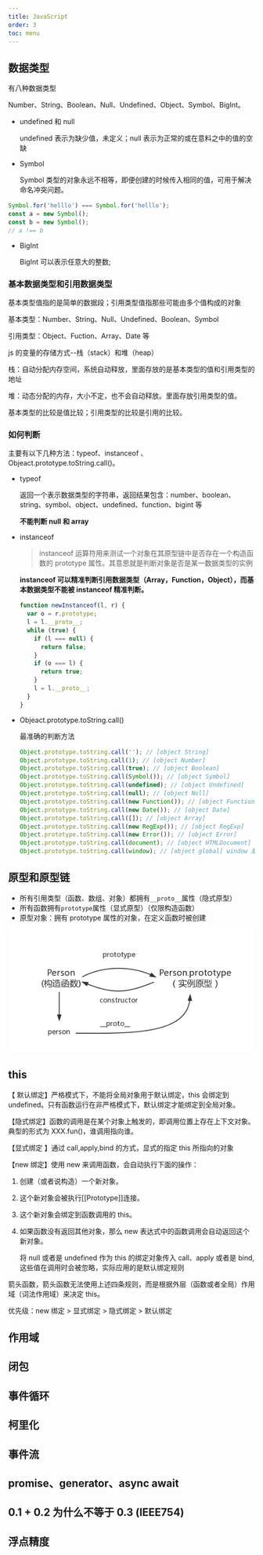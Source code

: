```yaml
---
title: JavaScript
order: 3
toc: menu
---
```


## 数据类型

有八种数据类型

Number、String、Boolean、Null、Undefined、Object、Symbol、BigInt。

- undefined 和 null

  undefined 表示为缺少值，未定义；null 表示为正常的或在意料之中的值的空缺

- Symbol

  Symbol 类型的对象永远不相等，即便创建的时候传入相同的值，可用于解决命名冲突问题。

```js
Symbol.for('helllo') === Symbol.for('helllo');
const a = new Symbol();
const b = new Symbol();
// a !== b
```

- BigInt

  BigInt 可以表示任意大的整数;

### 基本数据类型和引用数据类型

基本类型值指的是简单的数据段；引用类型值指那些可能由多个值构成的对象

基本类型：Number、String、Null、Undefined、Boolean、Symbol

引用类型：Object、Fuction、Array、Date 等

js 的变量的存储方式--栈（stack）和堆（heap）

栈：自动分配内存空间，系统自动释放，里面存放的是基本类型的值和引用类型的地址

堆：动态分配的内存，大小不定，也不会自动释放。里面存放引用类型的值。

基本类型的比较是值比较；引用类型的比较是引用的比较。

### 如何判断

主要有以下几种方法：typeof、instanceof 、Objeact.prototype.toString.call()。

- typeof

  返回一个表示数据类型的字符串，返回结果包含：number、boolean、string、symbol、object、undefined、function、bigint 等

  **不能判断 null 和 array**

- instanceof

  > instanceof 运算符用来测试一个对象在其原型链中是否存在一个构造函数的 prototype 属性。其意思就是判断对象是否是某一数据类型的实例

  **instanceof 可以精准判断引用数据类型（Array，Function，Object），而基本数据类型不能被 instanceof 精准判断。**

  ```js
  function newInstanceof(l, r) {
    var o = r.prototype;
    l = l.__proto__;
    while (true) {
      if (l === null) {
        return false;
      }
      if (o === l) {
        return true;
      }
      l = l.__proto__;
    }
  }
  ```

- Objeact.prototype.toString.call()

  最准确的判断方法

  ```js
  Object.prototype.toString.call(''); // [object String]
  Object.prototype.toString.call(1); // [object Number]
  Object.prototype.toString.call(true); // [object Boolean]
  Object.prototype.toString.call(Symbol()); // [object Symbol]
  Object.prototype.toString.call(undefined); // [object Undefined]
  Object.prototype.toString.call(null); // [object Null]
  Object.prototype.toString.call(new Function()); // [object Function]
  Object.prototype.toString.call(new Date()); // [object Date]
  Object.prototype.toString.call([]); // [object Array]
  Object.prototype.toString.call(new RegExp()); // [object RegExp]
  Object.prototype.toString.call(new Error()); // [object Error]
  Object.prototype.toString.call(document); // [object HTMLDocument]
  Object.prototype.toString.call(window); // [object global] window 是全局对象 global 的引用
  ```

## 原型和原型链

- 所有引用类型（函数、数组、对象）都拥有`__proto__`属性（隐式原型）
- 所有函数拥有`prototype`属性（显式原型）（仅限构造函数）
- 原型对象：拥有 prototype 属性的对象，在定义函数时被创建

![Index_01](../../assets/image/javaScript/prototype.png)

## this

【 默认绑定】严格模式下，不能将全局对象用于默认绑定，this 会绑定到 undefined。只有函数运行在非严格模式下，默认绑定才能绑定到全局对象。

【隐式绑定】函数的调用是在某个对象上触发的，即调用位置上存在上下文对象。典型的形式为 XXX.fun()，谁调用指向谁。

【显式绑定 】通过 call,apply,bind 的方式，显式的指定 this 所指向的对象

【new 绑定】使用 new 来调用函数，会自动执行下面的操作：

1. 创建（或者说构造）一个新对象。

2. 这个新对象会被执行[[Prototype]]连接。

3. 这个新对象会绑定到函数调用的 this。

4. 如果函数没有返回其他对象，那么 new 表达式中的函数调用会自动返回这个新对象。

   将 null 或者是 undefined 作为 this 的绑定对象传入 call、apply 或者是 bind,这些值在调用时会被忽略，实际应用的是默认绑定规则

箭头函数，箭头函数无法使用上述四条规则，而是根据外层（函数或者全局）作用域（词法作用域）来决定 this。

优先级：new 绑定 > 显式绑定 > 隐式绑定 > 默认绑定

## 作用域

## 闭包

## 事件循环

## 柯里化

## 事件流

## promise、generator、async await

## 0.1 + 0.2 为什么不等于 0.3 (IEEE754)

## 浮点精度
